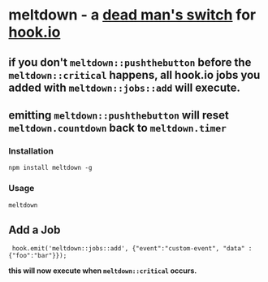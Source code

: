 # meltdown - a [dead man's switch](http://en.wikipedia.org/wiki/Dead_man's_switch) for [hook.io](http://hook.io)

##  if you don't `meltdown::pushthebutton` before the `meltdown::critical` happens, all hook.io jobs you added with `meltdown::jobs::add` will execute.

## emitting `meltdown::pushthebutton` will reset `meltdown.countdown` back to `meltdown.timer`


### Installation

    npm install meltdown -g


### Usage

    meltdown
    
    
## Add a Job

     hook.emit('meltdown::jobs::add', {"event":"custom-event", "data" : {"foo":"bar"}});
     
**this will now execute when `meltdown::critical` occurs.**
